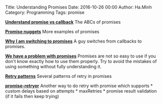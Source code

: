 Title: Understanding Promises
Date: 2016-10-26 00:00
Author: Ha.Minh
Category: Programming
Tags: promise

**[Understand promise vs callback](https://www.promisejs.org/)** The ABCs of promises

**[Promise nuggets](https://promise-nuggets.github.io/)** More examples of promises

**[Why I am switching to promises](https://spion.github.io/posts/why-i-am-switching-to-promises.html)** A guy switches from callbacks to promises.

**[We have a problem with promises](http://pouchdb.com/2015/05/18/we-have-a-problem-with-promises.html)** Promises are not so easy to use if you don't know exactly how to use them properly. Try to avoid the mistakes of using something without fully understanding it.

**[Retry patterns](https://gist.github.com/briancavalier/842626)** Several patterns of retry in promises

**[promise-retryer](https://github.com/icodeforlove/promise-retryer)** Another way to do retry with promise which supports
    * custom delays based on attempts
    * maxRetries
    * promise result validation (if it fails then keep trying)
